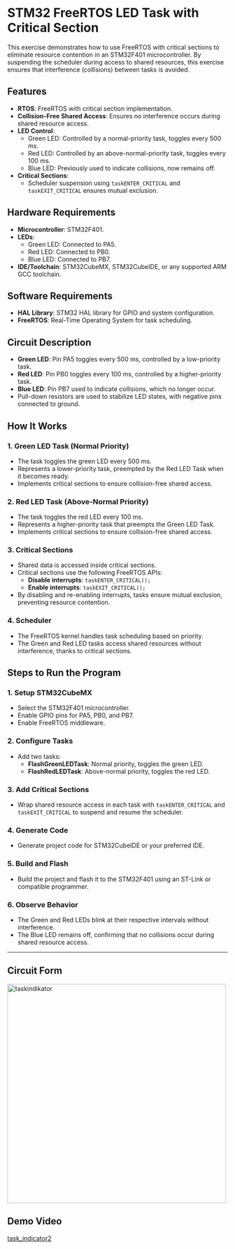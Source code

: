 # STM32 FreeRTOS LED Task with Critical Section

This exercise demonstrates how to use FreeRTOS with critical sections to eliminate resource contention in an STM32F401 microcontroller. By suspending the scheduler during access to shared resources, this exercise ensures that interference (collisions) between tasks is avoided.

## Features
- **RTOS**: FreeRTOS with critical section implementation.
- **Collision-Free Shared Access**: Ensures no interference occurs during shared resource access.
- **LED Control**:
  - Green LED: Controlled by a normal-priority task, toggles every 500 ms.
  - Red LED: Controlled by an above-normal-priority task, toggles every 100 ms.
  - Blue LED: Previously used to indicate collisions, now remains off.
- **Critical Sections**:
  - Scheduler suspension using `taskENTER_CRITICAL` and `taskEXIT_CRITICAL` ensures mutual exclusion.

## Hardware Requirements
- **Microcontroller**: STM32F401.
- **LEDs**:
  - Green LED: Connected to PA5.
  - Red LED: Connected to PB0.
  - Blue LED: Connected to PB7.
- **IDE/Toolchain**: STM32CubeMX, STM32CubeIDE, or any supported ARM GCC toolchain.

## Software Requirements
- **HAL Library**: STM32 HAL library for GPIO and system configuration.
- **FreeRTOS**: Real-Time Operating System for task scheduling.

## Circuit Description
- **Green LED**: Pin PA5 toggles every 500 ms, controlled by a low-priority task.
- **Red LED**: Pin PB0 toggles every 100 ms, controlled by a higher-priority task.
- **Blue LED**: Pin PB7 used to indicate collisions, which no longer occur.
- Pull-down resistors are used to stabilize LED states, with negative pins connected to ground.

## How It Works

### 1. Green LED Task (Normal Priority)
- The task toggles the green LED every 500 ms.
- Represents a lower-priority task, preempted by the Red LED Task when it becomes ready.
- Implements critical sections to ensure collision-free shared access.

### 2. Red LED Task (Above-Normal Priority)
- The task toggles the red LED every 100 ms.
- Represents a higher-priority task that preempts the Green LED Task.
- Implements critical sections to ensure collision-free shared access.

### 3. Critical Sections
- Shared data is accessed inside critical sections.
- Critical sections use the following FreeRTOS APIs:
  - **Disable interrupts**: `taskENTER_CRITICAL();`
  - **Enable interrupts**: `taskEXIT_CRITICAL();`
- By disabling and re-enabling interrupts, tasks ensure mutual exclusion, preventing resource contention.

### 4. Scheduler
- The FreeRTOS kernel handles task scheduling based on priority.
- The Green and Red LED tasks access shared resources without interference, thanks to critical sections.

## Steps to Run the Program

### 1. Setup STM32CubeMX
- Select the STM32F401 microcontroller.
- Enable GPIO pins for PA5, PB0, and PB7.
- Enable FreeRTOS middleware.

### 2. Configure Tasks
- Add two tasks:
  - **FlashGreenLEDTask**: Normal priority, toggles the green LED.
  - **FlashRedLEDTask**: Above-normal priority, toggles the red LED.

### 3. Add Critical Sections
- Wrap shared resource access in each task with `taskENTER_CRITICAL` and `taskEXIT_CRITICAL` to suspend and resume the scheduler.

### 4. Generate Code
- Generate project code for STM32CubeIDE or your preferred IDE.

### 5. Build and Flash
- Build the project and flash it to the STM32F401 using an ST-Link or compatible programmer.

### 6. Observe Behavior
- The Green and Red LEDs blink at their respective intervals without interference.
- The Blue LED remains off, confirming that no collisions occur during shared resource access.

---
## Circuit Form
<img width="500" alt="taskindikator" src="https://github.com/user-attachments/assets/2adc1669-8599-47b5-87c8-a6995886f812">

## Demo Video
[task_indicator2](https://github.com/user-attachments/assets/8c15592a-bab7-4cc4-b6ee-1da58e3713b1)

